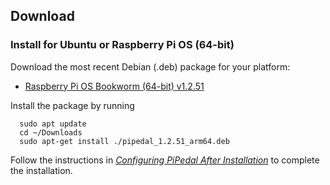 ## Download

### Install for Ubuntu or Raspberry Pi OS (64-bit)

Download the most recent Debian (.deb) package for your platform:

- <a href="https://github.com/rerdavies/pipedal/releases/download/v1.2.51/pipedal_1.2.51_arm64.deb">Raspberry Pi OS Bookworm (64-bit) v1.2.51</a>


Install the package by running 

```
  sudo apt update
  cd ~/Downloads  
  sudo apt-get install ./pipedal_1.2.51_arm64.deb
```

Follow the instructions in [_Configuring PiPedal After Installation_](https://rerdavies.github.io/pipedal/Configuring.html) to complete the installation.
